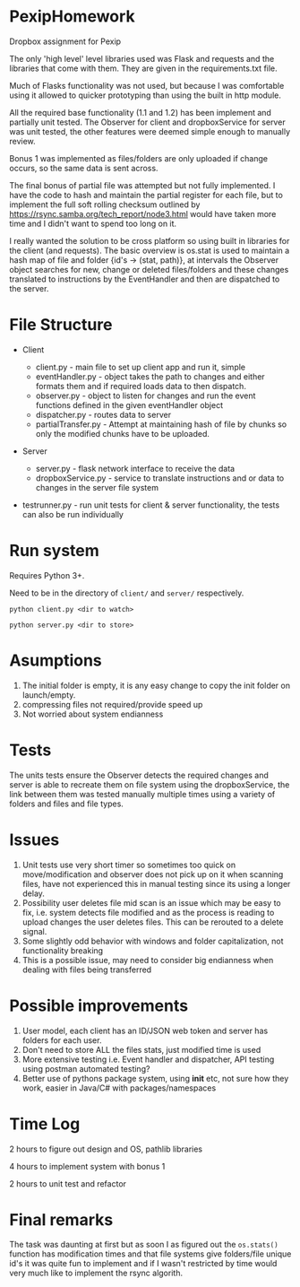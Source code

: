# PexipHomework
Dropbox assignment for Pexip

The only 'high level' level libraries used was Flask and requests and the libraries that come with them. They are given in the requirements.txt file.

Much of Flasks functionality was not used, but because I was comfortable using it allowed to quicker prototyping than using the built in http module.

All the required base functionality (1.1 and 1.2) has been implement and partially unit tested. The Observer for client and dropboxService for server was unit tested, the other features were deemed simple enough to manually review. 

Bonus 1 was implemented as files/folders are only uploaded if change occurs, so the same data is sent across.

The final bonus of partial file was attempted but not fully implemented. I have the code to hash and maintain the partial register for each file, 
but to implement the full soft rolling checksum outlined by https://rsync.samba.org/tech_report/node3.html would have taken more time and I didn't want to spend too long on it.

I really wanted the solution to be cross platform so using built in libraries for the client (and requests). The basic overview is os.stat is used to maintain a hash map of file and folder {id's -> (stat, path)}, at intervals the Observer object searches for new, change or deleted files/folders and these changes translated to instructions by the EventHandler and then are dispatched to the server.

# File Structure
* Client
    * client.py - main file to set up client app and run it, simple
    * eventHandler.py - object takes the path to changes and either formats them and if required loads data to then dispatch.
    * observer.py - object to listen for changes and run the event functions defined in the given eventHandler object
    * dispatcher.py - routes data to server
    * partialTransfer.py - Attempt at maintaining hash of file by chunks so only the modified chunks have to be uploaded.
    
* Server
    * server.py - flask network interface to receive the data
    * dropboxService.py - service to translate instructions and or data to changes in the server file system

* testrunner.py - run unit tests for client & server functionality, the tests can also be run individually 

# Run system
Requires Python 3+.

Need to be in the directory of <code>client/</code> and <code>server/</code> respectively.

    python client.py <dir to watch>

    python server.py <dir to store>

# Asumptions
1. The initial folder is empty, it is any easy change to copy the init folder on launch/empty.
2. compressing files not required/provide speed up
3. Not worried about system endianness

# Tests
The units tests ensure the Observer detects the required changes and server is able to recreate them on file system using the dropboxService, the link between them was tested manually multiple times using a variety of folders and files and file types.

# Issues
1. Unit tests use very short timer so sometimes too quick on move/modification and observer does not pick up on it when scanning files, 
have not experienced this in manual testing since its using a longer delay.
2. Possibility user deletes file mid scan is an issue which may be easy to fix, i.e. system detects file modified and as the process is reading to upload changes the user deletes files.
This can be rerouted to a delete signal.
3. Some slightly odd behavior with windows and folder capitalization, not functionality breaking
4. This is a possible issue, may need to consider big endianness when dealing with files being transferred

# Possible improvements
1. User model, each client has an ID/JSON web token and server has folders for each user.
3. Don't need to store ALL the files stats, just modified time is used
4. More extensive testing i.e. Event handler and dispatcher, API testing using postman automated testing?
5. Better use of pythons package system, using __init__ etc, not sure how they work, easier in Java/C# with packages/namespaces

# Time Log
2 hours to figure out design and OS, pathlib libraries

4 hours to implement system with bonus 1

2 hours to unit test and refactor

# Final remarks
The task was daunting at first but as soon I as figured out the <code>os.stats()</code> function has modification times and that file systems give folders/file unique id's it was quite fun to implement and if I wasn't restricted by time would very much like to implement the rsync algorith.
